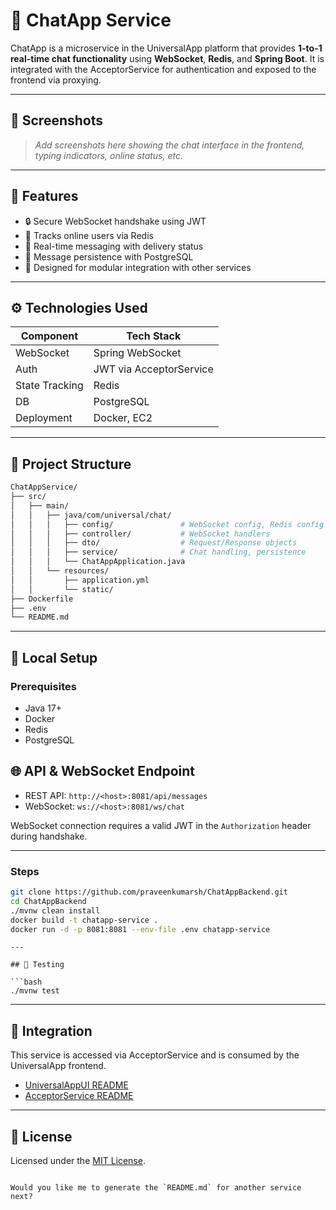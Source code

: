 # 💬 ChatApp Service

ChatApp is a microservice in the UniversalApp platform that provides **1-to-1 real-time chat functionality** using **WebSocket**, **Redis**, and **Spring Boot**. It is integrated with the AcceptorService for authentication and exposed to the frontend via proxying.

---

## 📸 Screenshots

> _Add screenshots here showing the chat interface in the frontend, typing indicators, online status, etc._

---

## 🚀 Features

- 🔒 Secure WebSocket handshake using JWT  
- 👤 Tracks online users via Redis  
- 📩 Real-time messaging with delivery status  
- 📜 Message persistence with PostgreSQL  
- 🧩 Designed for modular integration with other services

---

## ⚙️ Technologies Used

| Component       | Tech Stack                        |
|----------------|------------------------------------|
| WebSocket       | Spring WebSocket                   |
| Auth            | JWT via AcceptorService            |
| State Tracking  | Redis                              |
| DB              | PostgreSQL                         |
| Deployment      | Docker, EC2                        |

---

## 📁 Project Structure

```bash
ChatAppService/
├── src/
│   ├── main/
│   │   ├── java/com/universal/chat/
│   │   │   ├── config/               # WebSocket config, Redis config
│   │   │   ├── controller/           # WebSocket handlers
│   │   │   ├── dto/                  # Request/Response objects
│   │   │   ├── service/              # Chat handling, persistence
│   │   │   └── ChatAppApplication.java
│   │   └── resources/
│   │       ├── application.yml
│   │       └── static/
├── Dockerfile
├── .env
└── README.md
````

---

## 🧪 Local Setup

### Prerequisites

* Java 17+
* Docker
* Redis
* PostgreSQL


## 🌐 API & WebSocket Endpoint

* REST API: `http://<host>:8081/api/messages`
* WebSocket: `ws://<host>:8081/ws/chat`

WebSocket connection requires a valid JWT in the `Authorization` header during handshake.

---

### Steps

```bash
git clone https://github.com/praveenkumarsh/ChatAppBackend.git
cd ChatAppBackend
./mvnw clean install
docker build -t chatapp-service .
docker run -d -p 8081:8081 --env-file .env chatapp-service
```
```
---

## 🧪 Testing

```bash
./mvnw test
```

---

## 🧩 Integration

This service is accessed via AcceptorService and is consumed by the UniversalApp frontend.

* [UniversalAppUI README](../UniversalAppUI/README.md)
* [AcceptorService README](../AcceptorService/README.md)

---

## 📜 License

Licensed under the [MIT License](../LICENSE).

```

Would you like me to generate the `README.md` for another service next?
```
